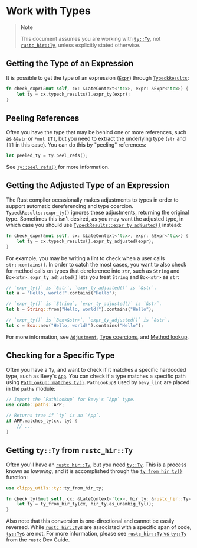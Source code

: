 # Work with Types

> **Note**
>
> This document assumes you are working with [`ty::Ty`], not [`rustc_hir::Ty`], unless explicitly stated otherwise.
>
> [`ty::Ty`]: https://doc.rust-lang.org/nightly/nightly-rustc/rustc_middle/ty/struct.Ty.html
> [`rustc_hir::Ty`]: https://doc.rust-lang.org/nightly/nightly-rustc/rustc_hir/hir/struct.Ty.html

## Getting the Type of an Expression

It is possible to get the type of an expression ([`Expr`]) through [`TypeckResults`]:

```rust
fn check_expr(&mut self, cx: &LateContext<'tcx>, expr: &Expr<'tcx>) {
    let ty = cx.typeck_results().expr_ty(expr);
}
```

[`Expr`]: https://doc.rust-lang.org/nightly/nightly-rustc/rustc_hir/hir/struct.Expr.html
[`TypeckResults`]: https://doc.rust-lang.org/nightly/nightly-rustc/rustc_middle/ty/typeck_results/struct.TypeckResults.html

## Peeling References

Often you have the type that may be behind one or more references, such as `&&str` or `*mut [T]`, but you need to extract the underlying type (`str` and `[T]` in this case). You can do this by "peeling" references:

```rust
let peeled_ty = ty.peel_refs();
```

See [`Ty::peel_refs()`] for more information.

[`Ty::peel_refs()`]: https://doc.rust-lang.org/nightly/nightly-rustc/rustc_middle/ty/struct.Ty.html#method.peel_refs

## Getting the Adjusted Type of an Expression

The Rust compiler occasionally makes adjustments to types in order to support automatic dereferencing and type coercion. `TypeckResults::expr_ty()` ignores these adjustments, returning the original type. Sometimes this isn't desired, as you may want the adjusted type, in which case you should use [`TypeckResults::expr_ty_adjusted()`] instead:

```rust
fn check_expr(&mut self, cx: &LateContext<'tcx>, expr: &Expr<'tcx>) {
    let ty = cx.typeck_results().expr_ty_adjusted(expr);
}
```

For example, you may be writing a lint to check when a user calls `str::contains()`. In order to catch the most cases, you want to also check for method calls on types that dereference into `str`, such as `String` and `Box<str>`. `expr_ty_adjusted()` lets you treat `String` and `Box<str>` as `str`:

```rust
// `expr_ty()` is `&str`, `expr_ty_adjusted()` is `&str`.
let a = "Hello, world!".contains("Hello");

// `expr_ty()` is `String`, `expr_ty_adjusted()` is `&str`.
let b = String::from("Hello, world!").contains("Hello");

// `expr_ty()` is `Box<&str>`, `expr_ty_adjusted()` is `&str`.
let c = Box::new("Hello, world!").contains("Hello");
```

For more information, see [`Adjustment`], [Type coercions], and [Method lookup].

[`TypeckResults::expr_ty_adjusted()`]: https://doc.rust-lang.org/nightly/nightly-rustc/rustc_middle/ty/struct.TypeckResults.html#method.expr_ty_adjusted
[`Adjustment`]: https://doc.rust-lang.org/nightly/nightly-rustc/rustc_middle/ty/adjustment/struct.Adjustment.html
[Type coercions]: https://doc.rust-lang.org/reference/type-coercions.html
[Method lookup]: https://rustc-dev-guide.rust-lang.org/method-lookup.html

## Checking for a Specific Type

Often you have a `Ty`, and want to check if it matches a specific hardcoded type, such as Bevy's [`App`]. You can check if a type matches a specific path using [`PathLookup::matches_ty()`](https://doc.rust-lang.org/nightly/nightly-rustc/clippy_utils/paths/struct.PathLookup.html#method.matches_ty). `PathLookup`s used by `bevy_lint` are placed in the `paths` module:

```rust
// Import the `PathLookup` for Bevy's `App` type.
use crate::paths::APP;

// Returns true if `ty` is an `App`.
if APP.matches_ty(cx, ty) {
    // ...
}
```

[`App`]: https://docs.rs/bevy/latest/bevy/app/struct.App.html
[`match_type()`]: https://doc.rust-lang.org/nightly/nightly-rustc/clippy_utils/ty/fn.match_type.html

## Getting `ty::Ty` from `rustc_hir::Ty`

Often you'll have an [`rustc_hir::Ty`], but you need [`ty::Ty`]. This is a process known as _lowering_, and it is accomplished through the [`ty_from_hir_ty()`] function:

```rust
use clippy_utils::ty::ty_from_hir_ty;

fn check_ty(&mut self, cx: &LateContext<'tcx>, hir_ty: &rustc_hir::Ty<'tcx, AmbigArg>) {
    let ty = ty_from_hir_ty(cx, hir_ty.as_unambig_ty());
}
```

Also note that this conversion is one-directional and cannot be easily reversed. While [`rustc_hir::Ty`]s are associated with a specific span of code, [`ty::Ty`]s are not. For more information, please see [`rustc_hir::Ty` vs `ty::Ty`] from the `rustc` Dev Guide.

[`rustc_hir::Ty`]: https://doc.rust-lang.org/nightly/nightly-rustc/rustc_hir/hir/struct.Ty.html
[`ty::Ty`]: https://doc.rust-lang.org/nightly/nightly-rustc/rustc_middle/ty/struct.Ty.html
[`ty_from_hir_ty()`]: https://doc.rust-lang.org/nightly/nightly-rustc/clippy_utils/ty/fn.ty_from_hir_ty.html
[`rustc_hir::Ty` vs `ty::Ty`]: https://rustc-dev-guide.rust-lang.org/ty.html#rustc_hirty-vs-tyty
